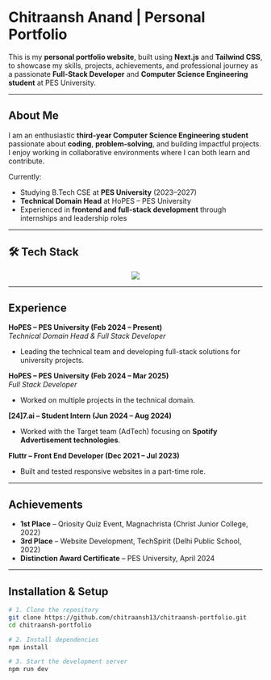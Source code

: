 # Chitraansh Anand | Personal Portfolio

This is my **personal portfolio website**, built using **Next.js** and **Tailwind CSS**, to showcase my skills, projects, achievements, and professional journey as a passionate **Full-Stack Developer** and **Computer Science Engineering student** at PES University.

---

## About Me

I am an enthusiastic **third-year Computer Science Engineering student** passionate about **coding**, **problem-solving**, and building impactful projects. I enjoy working in collaborative environments where I can both learn and contribute.

Currently:
- Studying B.Tech CSE at **PES University** (2023–2027)  
- **Technical Domain Head** at HoPES – PES University  
- Experienced in **frontend and full-stack development** through internships and leadership roles  

---

## 🛠 Tech Stack

<p align="center">
  <img src="https://skillicons.dev/icons?i=nextjs,react,tailwindcss,js,ts,nodejs,express,html,css,python,java,postgresql,mysql,git" />
</p>

---

## Experience

**HoPES – PES University (Feb 2024 – Present)**  
*Technical Domain Head & Full Stack Developer*  
- Leading the technical team and developing full-stack solutions for university projects.

**HoPES – PES University (Feb 2024 – Mar 2025)**  
*Full Stack Developer*  
- Worked on multiple projects in the technical domain.

**[24]7.ai – Student Intern (Jun 2024 – Aug 2024)**  
- Worked with the Target team (AdTech) focusing on **Spotify Advertisement technologies**.

**Fluttr – Front End Developer (Dec 2021 – Jul 2023)**  
- Built and tested responsive websites in a part-time role.

---

## Achievements

- **1st Place** – Qriosity Quiz Event, Magnachrista (Christ Junior College, 2022)  
- **3rd Place** – Website Development, TechSpirit (Delhi Public School, 2022)  
- **Distinction Award Certificate** – PES University, April 2024  

---

## Installation & Setup

```bash
# 1. Clone the repository
git clone https://github.com/chitraansh13/chitraansh-portfolio.git
cd chitraansh-portfolio

# 2. Install dependencies
npm install

# 3. Start the development server
npm run dev
